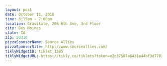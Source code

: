 ---
layout: post
date: October 11, 2016
time: 6:15pm - 7:00pm
location: Gravitate, 206 6th Ave, 3rd Floor
city: Des Moines
state: IA
zip: 50310
pizzaSponsorName: Source Allies
pizzaSponsorSite: http://www.sourceallies.com/
tiklyWidgetID: tiklet_1595
tiklyWidgetURL: https://tikly.co/tiklets?token=e2c37587a6431e44bf3d770368809a70e016d910
---
